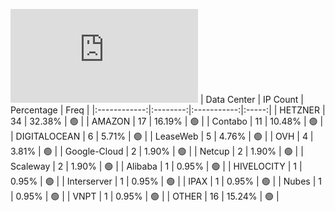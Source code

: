 ![Diagramm](https://github.com/obajay/StateSync-snapshots/blob/main/Projects/Oraichain/1/README.md)
| Data Center | IP Count | Percentage | Freq |
|:------------:|:--------:|:-----------:|:-----:|
| HETZNER | 34 | 32.38% | 🟢 |
| AMAZON | 17 | 16.19% | 🟢 |
| Contabo | 11 | 10.48% | 🟢 |
| DIGITALOCEAN | 6 | 5.71% | 🟢 |
| LeaseWeb | 5 | 4.76% | 🟢 |
| OVH | 4 | 3.81% | 🟢 |
| Google-Cloud | 2 | 1.90% | 🟢 |
| Netcup | 2 | 1.90% | 🟢 |
| Scaleway | 2 | 1.90% | 🟢 |
| Alibaba | 1 | 0.95% | 🟢 |
| HIVELOCITY | 1 | 0.95% | 🟢 |
| Interserver | 1 | 0.95% | 🟢 |
| IPAX | 1 | 0.95% | 🟢 |
| Nubes | 1 | 0.95% | 🟢 |
| VNPT | 1 | 0.95% | 🟢 |
| OTHER | 16 | 15.24% | 🟢 |